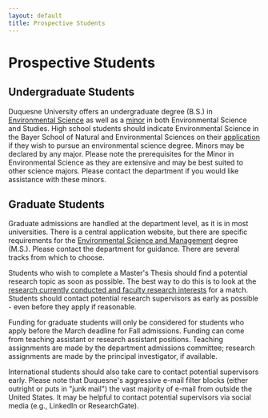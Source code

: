```yaml
---
layout: default
title: Prospective Students
---
```

# Prospective Students  
## Undergraduate Students  
Duquesne University offers an undergraduate degree (B.S.) in [Environmental Science](https://duq.edu/academics/schools/natural-and-environmental-sciences/academics/departments-and-programs/environmental-science-and-environmental-science-and-management/undergraduate-programs) as well as a [minor](https://duq.edu/academics/schools/natural-and-environmental-sciences/academics/departments-and-programs/environmental-science-and-environmental-science-and-management/undergraduate-programs/bs-in-environmental-science-curriculum/minors-in-env-science-and-env-studies) in both Environmental Science and Studies.  High school students should indicate Environmental Science in the Bayer School of Natural and Environmental Sciences on their [application](https://www.duq.edu/admissions-and-aid/apply) if they wish to pursue an environmental science degree.  Minors may be declared by any major.  Please note the prerequisites for the Minor in Environmental Science as they are extensive and may be best suited to other science majors.  Please contact the department if you would like assistance with these minors.  

## Graduate Students  
Graduate admissions are handled at the department level, as it is in most universities.  There is a central application website, but there are specific requirements for the [Environmental Science and Management](https://duq.edu/academics/schools/natural-and-environmental-sciences/academics/departments-and-programs/environmental-science-and-management/graduate-programs/graduate-program-admissions) degree (M.S.).  Please contact the department for guidance.  There are several tracks from which to choose.  

Students who wish to complete a Master's Thesis should find a potential research topic as soon as possible.  The best way to do this is to look at the [research currently conducted and faculty research interests](https://duq.edu/academics/schools/natural-and-environmental-sciences/academics/departments-and-programs/environmental-science-and-management/about/faculty-and-staff) for a match.  Students should contact potential research supervisors as early as possible - even before they apply if reasonable.  

Funding for graduate students will only be considered for students who apply before the March deadline for Fall admissions.  Funding can come from teaching assistant or research assistant positions.  Teaching assignments are made by the department admissions committee; research assignments are made by the principal investigator, if available.  

International students should also take care to contact potential supervisors early.  Please note that Duquesne's aggressive e-mail filter blocks (either outright or puts in "junk mail") the vast majority of e-mail from outside the United States.  It may be helpful to contact potential supervisors via social media (e.g., LinkedIn or ResearchGate).  
